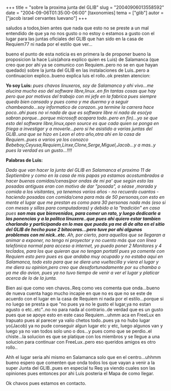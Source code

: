 +++
title = "sobre la proxima junta del GLIB"
slug = "20040906013558592"
date = "2004-09-06T01:35:00-06:00"
[taxonomies]
tema = ["glib"]
autor = ["jacob israel cervantes luevano"]
+++

saludos a todos,bien antes que nada que esto no se preste a un mal
entendido de que ya no nos gusto o no estoy o estamos a gusto con el
lugar para las juntas oficiales del GLIB que han sido en la casa de
Requiem77 ni nada por el estilo que ver...

bueno el punto de esta noticia es en primera la de proponer bueno la
proposicion la hace Luis(ahora explico quien es Luis) de Salamanca (que
creo que por ahi ya se comunico con Requiem..pero no se en que hayan
quedado) sobre la junta del GLIB en las instalaciones de Luis..pero a
continuacion explico..bueno explica luis el rollo..ok presten atencion:

<!-- more -->
**Yo soy Luis:**
*pues chavos linuxeros, soy de Salamanca y ahi vivo...me alucina mucho
eso del software libre,linux..en fin tantas cosas que hay pero que por
motivos del trabajo con mi jefe en la fabrica pues siempre quedo bien
cansado y pues como y me duermo y a seguir chambeando...soy informatico
de corazon..ya termine la carrera hace poco..ahi pues no vi nada de que
es software libre ni nada de eso(ya sabran porque...porque microsoft
acapara todo..pero en fin)...yo se que esto del software
libre,linux,open source es que cada quien se ponga en friega a
investigar y a moverle...pero si he asistido a varias juntas del
GLIB..una que se hizo en Leon el otro año,otra ahi en la casa de
Requiem..pues a varios ya los conozco
Bebeboy,Ceyusa,Requiem,Linxe,Clone,Serge,Miguel,Jacob...y a mas..y pues
la verdad es un gusto...!!!!*

**Palabras de Luis:**

*Dado que van hacer la junta del GLIB en Salamanca el proximo 11 de
Septiembre y como en la casa de mis papas ya estamos acostumbrados a
hacer buenas comidas/cenas(por ondas de mi pa' que según esto las
posadas antiguas eran con motivo de dar "posada", o séase ,morada y
comida a los visitantes, ya tenemos varios años - no recuerdo cuantos -
haciendo posadas con comida/cena para más de 50 personas,con esto en
mente el lugar que me prestan es como para 30 personas nada más (eso si
con mesas y sillas para computadoras) y debido a la "tradición" en casa
pues **son mas que bienvenidos, para comer un rato, y luego dedicarle a
las ponencias y a la politca linuxera..que pues ahi quiero estar tambien
charlando y participando en lo mas que pueda.ya me di de alta en el
sitio del GLIB de hecho puse 2 bitacoras...pero tuve por ahi algunos
problemas con mi nick..etc.** Ah, por cierto, para aquellos que se
llegaran a animar a exponer, no tengo ni proyector y no cuento más que
con línea telefónica normal para acceso a internet, yo puedo poner 2
Monitores y 4 teclados, para los que quieran que no tengan portatil
pues ya comente con Requiem esto pero pues es que andaba muy ocupado y
no estaba aqui en Salamanca, todo esto para que se diera una vueltecilla
y viera el lugar y me diera su opinion,pero creo que desafortunadamente
por su chamba o ya me dio avion, pues ya no tuvo tiempo de venir a ver
el lugar y platicar acerca de lo de la junta.*

Bien asi que como ven chavos..Req como ves comenta que onda...bueno de
nueva cuenta hago mucho incapie en que no es que no se este de acuerdo
con el lugar en la casa de Requiem ni nada por el estilo...porque si no
luego se presta a que "no pues ya no le gusto el lugar,ya no estan
agusto o etc..etc"..no no para nada al contrario..de verdad que es un
gusto pues que se apoye esto en este caso Requiem...uhmm aca en FreeLux
en Irapuato pues al parecer ya valio chetos todo..pues ya no hubo lugar
yo(Jacob) ya no pude conseguir algun lugar etc y etc, luego algunos van
y luego ya no van todos solo uno o dos...y pues como que se perdio..el
chiste...la solucion es que se platique con los miembros y se llegue a
una solucion para continuar con FreeLux..pero eso queridos amigos es
otro rollo..

Ahh el lugar seria ahi mismo en Salamanca solo que en el centro...uhhmm
bueno espero que comenten que onda todos los que vayan a venir a la
super Junta del GLIB..pues en especial tu Req ya viendo cuales son las
opiniones pues entonces por ahi Luis posteria el Mapa de como llegar.

Ok chavos pues estamos en contacto.
